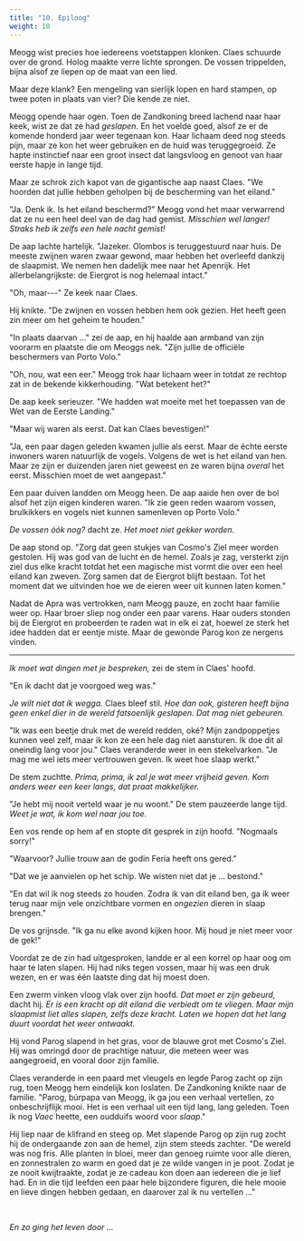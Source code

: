 ```yaml
---
title: "10. Epiloog"
weight: 10
---
```


Meogg wist precies hoe iedereens voetstappen klonken. Claes schuurde over de grond. Holog maakte verre lichte sprongen. De vossen trippelden, bijna alsof ze liepen op de maat van een lied.

Maar deze klank? Een mengeling van sierlijk lopen en hard stampen, op twee poten in plaats van vier? Die kende ze niet.

Meogg opende haar ogen. Toen de Zandkoning breed lachend naar haar keek, wist ze dat ze had _geslapen_. En het voelde goed, alsof ze er de komende honderd jaar weer tegenaan kon. Haar lichaam deed nog steeds pijn, maar ze kon het weer gebruiken en de huid was teruggegroeid. Ze hapte instinctief naar een groot insect dat langsvloog en genoot van haar eerste hapje in lange tijd.

Maar ze schrok zich kapot van de gigantische aap naast Claes. "We hoorden dat jullie hebben geholpen bij de bescherming van het eiland."

"Ja. Denk ik. Is het eiland beschermd?" Meogg vond het maar verwarrend dat ze nu een heel deel van de dag had gemist. _Misschien wel langer! Straks heb ik zelfs een hele nacht gemist!_

De aap lachte hartelijk. "Jazeker. Olombos is teruggestuurd naar huis. De meeste zwijnen waren zwaar gewond, maar hebben het overleefd dankzij de slaapmist. We nemen hen dadelijk mee naar het Apenrijk. Het allerbelangrijkste: de Eiergrot is nog helemaal intact."

"Oh, maar---" Ze keek naar Claes.

Hij knikte. "De zwijnen en vossen hebben hem ook gezien. Het heeft geen zin meer om het geheim te houden."

"In plaats daarvan ..." zei de aap, en hij haalde aan armband van zijn voorarm en plaatste die om Meoggs nek. "Zijn jullie de officiële beschermers van Porto Volo."

"Oh, nou, wat een eer." Meogg trok haar lichaam weer in totdat ze rechtop zat in de bekende kikkerhouding. "Wat betekent het?"

De aap keek serieuzer. "We hadden wat moeite met het toepassen van de Wet van de Eerste Landing."

"Maar wij waren als eerst. Dat kan Claes bevestigen!"

"Ja, een paar dagen geleden kwamen jullie als eerst. Maar de échte eerste inwoners waren natuurlijk de vogels. Volgens de wet is het eiland van hen. Maar ze zijn er duizenden jaren niet geweest en ze waren bijna _overal_ het eerst. Misschien moet de wet aangepast."

Een paar duiven landden om Meogg heen. De aap aaide hen over de bol alsof het zijn eigen kinderen waren. "Ik zie geen reden waarom vossen, brulkikkers en vogels niet kunnen samenleven op Porto Volo."

_De vossen óók nog?_ dacht ze. _Het moet niet gekker worden._

De aap stond op. "Zorg dat geen stukjes van Cosmo's Ziel meer worden gestolen. Hij was god van de lucht en de hemel. Zoals je zag, versterkt zijn ziel dus elke kracht totdat het een magische mist vormt die over een heel eiland kan zweven. Zorg samen dat de Eiergrot blijft bestaan. Tot het moment dat we uitvinden hoe we de eieren weer uit kunnen laten komen."

Nadat de Apra was vertrokken, nam Meogg pauze, en zocht haar familie weer op. Haar broer sliep nog onder een paar varens. Haar ouders stonden bij de Eiergrot en probeerden te raden wat in elk ei zat, hoewel ze sterk het idee hadden dat er eentje miste. Maar de gewonde Parog kon ze nergens vinden.

___

_Ik moet wat dingen met je bespreken,_ zei de stem in Claes' hoofd.

"En ik dacht dat je voorgoed weg was."

_Je wilt niet dat ik wegga._ Claes bleef stil. _Hoe dan ook, gisteren heeft bijna geen enkel dier in de wereld fatsoenlijk geslapen. Dat mag niet gebeuren._

"Ik was een beetje druk met de wereld redden, oké? Mijn zandpoppetjes kunnen veel zelf, maar ik kon ze een hele dag niet aansturen. Ik doe dit al oneindig lang voor jou." Claes veranderde weer in een stekelvarken. "Je mag me wel iets meer vertrouwen geven. Ik weet hoe slaap werkt."

De stem zuchtte. _Prima, prima, ik zal je wat meer vrijheid geven. Kom anders weer een keer langs, dat praat makkelijker._

"Je hebt mij nooit verteld waar je nu woont." De stem pauzeerde lange tijd. _Weet je wat, ik kom wel naar jou toe._

Een vos rende op hem af en stopte dit gesprek in zijn hoofd. "Nogmaals sorry!"

"Waarvoor? Jullie trouw aan de godin Feria heeft ons gered."

"Dat we je aanvielen op het schip. We wisten niet dat je ... bestond."

"En dat wil ik nog steeds zo houden. Zodra ik van dit eiland ben, ga ik weer terug naar mijn vele onzichtbare vormen en _ongezien_ dieren in slaap brengen."

De vos grijnsde. "Ik ga nu elke avond kijken hoor. Mij houd je niet meer voor de gek!" 

Voordat ze de zin had uitgesproken, landde er al een korrel op haar oog om haar te laten slapen. Hij had niks tegen vossen, maar hij was een druk wezen, en er was één laatste ding dat hij moest doen.

Een zwerm vinken vloog vlak over zijn hoofd. _Dat moet er zijn gebeurd,_ dacht hij. _Er is een kracht op dit eiland die verbiedt om te vliegen. Maar mijn slaapmist liet alles slapen, zelfs deze kracht. Laten we hopen dat het lang duurt voordat het weer ontwaakt._

Hij vond Parog slapend in het gras, voor de blauwe grot met Cosmo's Ziel. Hij was omringd door de prachtige natuur, die meteen weer was aangegroeid, en vooral door zijn familie.

Claes veranderde in een paard met vleugels en legde Parog zacht op zijn rug, toen Meogg hem eindelijk kon loslaten. De Zandkoning knikte naar de familie. "Parog, búrpapa van Meogg, ik ga jou een verhaal vertellen, zo onbeschrijflijk mooi. Het is een verhaal uit een tijd lang, lang geleden. Toen ik nog _Vaec_ heette, een oudduifs woord voor _slaap_."

Hij liep naar de klifrand en steeg op. Met slapende Parog op zijn rug zocht hij de ondergaande zon aan de hemel, zijn stem steeds zachter. "De wereld was nog fris. Alle planten in bloei, meer dan genoeg ruimte voor alle dieren, en zonnestralen zo warm en goed dat je ze wilde vangen in je poot. Zodat je ze nooit kwijtraakte, zodat je ze cadeau kon doen aan iedereen die je lief had. En in die tijd leefden een paar hele bijzondere figuren, die hele mooie en lieve dingen hebben gedaan, en daarover zal ik nu vertellen ..."

&nbsp;

_En zo ging het leven door ..._
